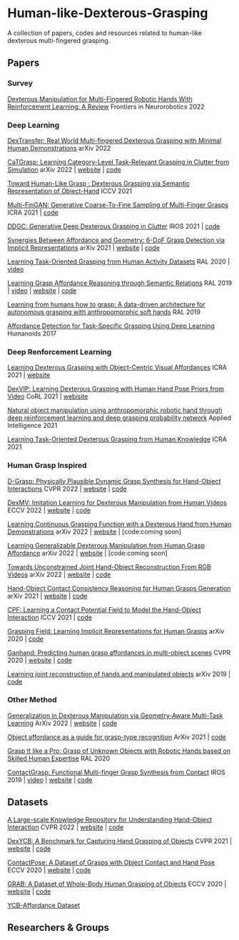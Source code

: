 # Human-like-Dexterous-Grasping
A collection of papers, codes and resources related to human-like dexterous multi-fingered grasping.

## Papers

### Survey
[Dexterous Manipulation for Multi-Fingered Robotic Hands With Reinforcement Learning: A Review](https://www.semanticscholar.org/paper/Dexterous-Manipulation-for-Multi-Fingered-Robotic-A-Yu-Wang/1ee71262c4525bca44c6da5b8e1321a67a484953) Frontiers in Neurorobotics 2022

### Deep Learning

[DexTransfer: Real World Multi-fingered Dexterous Grasping with Minimal Human Demonstrations](https://arxiv.org/abs/2209.14284) arXiv 2022

[CaTGrasp: Learning Category-Level Task-Relevant Grasping in Clutter from Simulation](https://arxiv.org/pdf/2109.09163.pdf) arXiv 2022 | [website](https://sites.google.com/view/catgrasp) | [code](https://github.com/wenbowen123/catgrasp)

[Toward Human-Like Grasp : Dexterous Grasping via Semantic Representation of Object-Hand](https://ieeexplore.ieee.org/stamp/stamp.jsp?tp=&arnumber=9156512) ICCV 2021

[Multi-FinGAN: Generative Coarse-To-Fine Sampling of Multi-Finger Grasps](https://arxiv.org/abs/2012.09696) ICRA 2021 | [code](https://github.com/aalto-intelligent-robotics/Multi-FinGAN)

[DDGC: Generative Deep Dexterous Grasping in Clutter](https://arxiv.org/abs/2103.04783) IROS 2021 | [code](https://github.com/aalto-intelligent-robotics/DDGC)

[Synergies Between Affordance and Geometry: 6-DoF Grasp Detection via Implicit Representations](https://arxiv.org/abs/2104.01542) arXiv 2021 | [website](https://sites.google.com/view/rpl-giga2021) | [code](https://github.com/UT-Austin-RPL/GIGA)

[Learning Task-Oriented Grasping from Human Activity Datasets](https://arxiv.org/pdf/1910.11669.pdf) RAL 2020 | [video](https://www.youtube.com/watch?v=aIRzoPFmLDw)

[Learning Grasp Affordance Reasoning through Semantic Relations](https://arxiv.org/pdf/1906.09836.pdf) RAL 2019 | [video](https://www.youtube.com/watch?v=aaA3NA-S5KY) | [website](https://paolaardon.github.io/grasp_affordance_reasoning/) | [code](https://github.com/PaolaArdon/grasp_affordance_reasoning_demo)

[Learning from humans how to grasp: A data-driven architecture for autonomous grasping with anthropomorphic soft hands](https://ieeexplore.ieee.org/stamp/stamp.jsp?tp=&arnumber=8629968) RAL 2019

[Affordance Detection for Task-Specific Grasping Using Deep Learning](https://ieeexplore.ieee.org/stamp/stamp.jsp?tp=&arnumber=8239542) Humanoids 2017

### Deep Renforcement Learning
[Learning Dexterous Grasping with Object-Centric Visual Affordances](https://arxiv.org/pdf/2009.01439.pdf) ICRA 2021 | [website](https://vision.cs.utexas.edu/projects/graff-dexterous-affordance-grasp/)

[DexVIP: Learning Dexterous Grasping with Human Hand Pose Priors from Video](https://arxiv.org/abs/2202.00164) CoRL 2021 | [webisite](https://vision.cs.utexas.edu/projects/dexvip-dexterous-grasp-pose-prior/)

[Natural object manipulation using anthropomorphic robotic hand through deep reinforcement learning and deep grasping probability network](https://link.springer.com/content/pdf/10.1007/s10489-020-01870-6.pdf) Applied Intelligence 2021

[Learning Task-Oriented Dexterous Grasping from Human Knowledge](http://sro.sussex.ac.uk/id/eprint/97502/1/ICRA21__home_papercept_ras.papercept.net_www_conferences_conferences_ICRA21_submissions_2332_MS.pdf) ICRA 2021


### Human Grasp Inspired
[D-Grasp: Physically Plausible Dynamic Grasp Synthesis for Hand-Object Interactions](https://arxiv.org/pdf/2112.03028.pdf) CVPR 2022 | [website](https://eth-ait.github.io/d-grasp/) | [code](https://github.com/christsa/dgrasp)

[DexMV: Imitation Learning for Dexterous Manipulation from Human Videos](https://arxiv.org/pdf/2108.05877.pdf) ECCV 2022 | [website](https://yzqin.github.io/dexmv/) | [code](https://github.com/yzqin/dexmv-sim)

[Learning Continuous Grasping Function with a Dexterous Hand from Human Demonstrations](https://arxiv.org/pdf/2207.05053.pdf) arXiv 2022 | [website](https://jianglongye.com/cgf/) | [code:coming soon]

[Learning Generalizable Dexterous Manipulation from Human Grasp Affordance](https://arxiv.org/abs/2204.02320) arXiv 2022 | [website](https://kristery.github.io/ILAD/?utm_source=catalyzex.com) | [code:coming soon]

[Towards Unconstrained Joint Hand-Object Reconstruction From RGB Videos](https://arxiv.org/pdf/2108.07044v2.pdf) arXiv 2022 | [website](https://hassony2.github.io/homan.html) | [code](https://github.com/hassony2/homan)

[Hand-Object Contact Consistency Reasoning for Human Grasps Generation](https://arxiv.org/pdf/2104.03304.pdf) arXiv 2021 | [website](https://hwjiang1510.github.io/GraspTTA/) | [code](https://github.com/hwjiang1510/GraspTTA)

[CPF: Learning a Contact Potential Field to Model the Hand-Object Interaction](https://paperswithcode.com/paper/cpf-learning-a-contact-potential-field-to) ICCV 2021 | [code](https://github.com/lixiny/CPF)

[Grasping Field: Learning Implicit Representations for Human Grasps](https://arxiv.org/pdf/2008.04451v3.pdf) arXiv 2020 | [code](https://github.com/korrawe/grasping_field)

[Ganhand: Predicting human grasp affordances in multi-object scenes](https://openaccess.thecvf.com/content/ICCV2021/papers/Zhu_Toward_Human-Like_Grasp_Dexterous_Grasping_via_Semantic_Representation_of_Object-Hand_ICCV_2021_paper.pdf) CVPR 2020 | [website](http://www.iri.upc.edu/people/ecorona/ganhand/) | [code](https://github.com/enriccorona/GanHand)

[Learning joint reconstruction of hands and manipulated objects](https://arxiv.org/pdf/1904.05767v1.pdf) arXiv 2019 | [code](https://github.com/hassony2/manopth)


### Other Method
[Generalization in Dexterous Manipulation via Geometry-Aware Multi-Task Learning](https://arxiv.org/pdf/2111.03062.pdf) ArXiv 2022 | [website](https://wenlong.page/geometry-dex/) | [code](https://github.com/huangwl18/geometry-dex/tree/main)

[Object affordance as a guide for grasp-type recognition](https://arxiv.org/pdf/2103.00268.pdf) ArXiv 2021 | [code](https://github.com/microsoft/arr-grasp-type-recognition)

[Grasp It like a Pro: Grasp of Unknown Objects with Robotic Hands based on Skilled Human Expertise](https://manipulation-iros-workshop.github.io/static/assets/img/papers/main.pdf) RAL 2020

[ContactGrasp: Functional Multi-finger Grasp Synthesis from Contact](https://ieeexplore.ieee.org/stamp/stamp.jsp?arnumber=8967960) IROS 2019 | [video](https://www.youtube.com/watch?v=oico10ih54c) | [website](https://contactdb.cc.gatech.edu/contactgrasp.html) | [code](https://github.com/contactgrasp/dart) 



## Datasets
[A Large-scale Knowledge Repository for Understanding Hand-Object Interaction](https://arxiv.org/pdf/2203.15709v1.pdf) CVPR 2022 | [website](https://oakink.net/) | [code](https://github.com/lixiny/oakink)

[DexYCB: A Benchmark for Capturing Hand Grasping of Objects](https://arxiv.org/pdf/2104.04631v1.pdf) CVPR 2021 | [website](https://dex-ycb.github.io/) | [code](https://github.com/NVlabs/dex-ycb-toolkit)

[ContactPose: A Dataset of Grasps with Object Contact and Hand Pose](https://arxiv.org/abs/2007.09545) ECCV 2020 | [website](https://contactpose.cc.gatech.edu/) | [code](https://github.com/facebookresearch/ContactPose)

[GRAB: A Dataset of Whole-Body Human Grasping of Objects](https://arxiv.org/pdf/2008.11200v1.pdf) ECCV 2020 | [website](https://grab.is.tue.mpg.de/) | [code](https://github.com/otaheri/GRAB)

[YCB-Affordance Dataset](https://github.com/enriccorona/YCB_Affordance)

## Researchers & Groups
